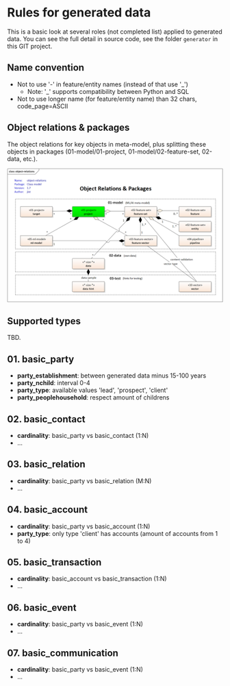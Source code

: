 # Rules for generated data

This is a basic look at several roles (not completed list) applied to generated data. 
You can see the full detail in source code, see the folder `generator` in this GIT project.

## Name convention

 - Not to use '-' in feature/entity names (instead of that use '_')
   - Note: '_' supports compatibility between Python and SQL
 - Not to use longer name (for feature/entity name) than 32 chars, code_page=ASCII

## Object relations & packages

The object relations for key objects in meta-model, plus
splitting these objects in packages (01-model/01-project, 01-model/02-feature-set,
02-data, etc.).

![Object-relations](../00-high-level/object-relations.png)

## Supported types

TBD.

## 01. basic_party

 - **party_establishment**: between generated data minus 15-100 years
 - **party_nchild**: interval 0-4
 - **party_type**: available values 'lead', 'prospect', 'client'
 - **party_peoplehousehold**: respect amount of childrens

## 02. basic_contact

 - **cardinality**: basic_party vs basic_contact (1:N)
 - ...

## 03. basic_relation
 
 - **cardinality**: basic_party vs basic_relation (M:N)
 - ...

## 04. basic_account

 - **cardinality**: basic_party vs basic_account (1:N) 
 - **party_type**: only type 'client' has accounts (amount of accounts from 1 to 4)

## 05. basic_transaction

 - **cardinality**: basic_account vs basic_transaction (1:N) 
 - ...

## 06. basic_event

 - **cardinality**: basic_party vs basic_event (1:N) 
 - ...

## 07. basic_communication
 
 - **cardinality**: basic_party vs basic_event (1:N) 
 - ...
